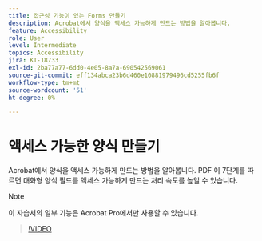 ```yaml
---
title: 접근성 기능이 있는 Forms 만들기
description: Acrobat에서 양식을 액세스 가능하게 만드는 방법을 알아봅니다.
feature: Accessibility
role: User
level: Intermediate
topics: Accessibility
jira: KT-18733
exl-id: 2ba77a77-6dd0-4e05-8a7a-690542569061
source-git-commit: eff134abca23b6d460e10881979496cd5255fb6f
workflow-type: tm+mt
source-wordcount: '51'
ht-degree: 0%

---
```


# 액세스 가능한 양식 만들기

Acrobat에서 양식을 액세스 가능하게 만드는 방법을 알아봅니다. PDF 이 7단계를 따르면 대화형 양식 필드를 액세스 가능하게 만드는 처리 속도를 높일 수 있습니다.

>[!NOTE]
>
>이 자습서의 일부 기능은 Acrobat Pro에서만 사용할 수 있습니다.

>[!VIDEO](https://video.tv.adobe.com/v/3471669?captions=kor&quality=12&learn=on&hidetitle=true)
